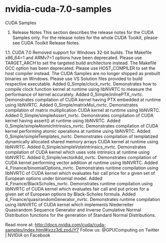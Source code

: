 # nvidia-cuda-7.0-samples
CUDA Samples
1. Release Notes
This section describes the release notes for the CUDA Samples only. For the release notes for the whole CUDA Toolkit, please see CUDA Toolkit Release Notes.

1.1. CUDA 7.0
Removed support for Windows 32-bit builds.
The Makefile x86_64=1 and ARMv7=1 options have been deprecated. Please use TARGET_ARCH to set the targeted build architecture instead.
The Makefile GCC option has been deprecated. Please use HOST_COMPILER to set the host compiler instead.
The CUDA Samples are no longer shipped as prebuilt binaries on Windows. Please use VS Solution files provided to build respective executable.
Added 0_Simple/clock_nvrtc. Demonstrates how to compile clock function kernel at runtime using libNVRTC to measure the performance of kernel accurately.
Added 0_Simple/inlinePTX_nvrtc. Demonstrates compilation of CUDA kernel having PTX embedded at runtime using libNVRTC.
Added 0_Simple/matrixMul_nvrtc. Demonstrates compilation of matrix multiplication CUDA kernel at runtime using libNVRTC.
Added 0_Simple/simpleAssert_nvrtc. Demonstrates compilation of CUDA kernel having assert() at runtime using libNVRTC.
Added 0_Simple/simpleAtomicIntrinsics_nvrtc. Demonstrates compilation of CUDA kernel performing atomic operations at runtime using libNVRTC.
Added 0_Simple/simpleTemplates_nvrtc. Demonstrates compilation of templatized dynamically allocated shared memory arrays CUDA kernel at runtime using libNVRTC.
Added 0_Simple/simpleVoteIntrinsics_nvrtc. Demonstrates compilation of CUDA kernel which uses vote intrinsics at runtime using libNVRTC.
Added 0_Simple/vectorAdd_nvrtc. Demonstrates compilation of CUDA kernel performing vector addition at runtime using libNVRTC.
Added 4_Finance/binomialOptions_nvrtc. Demonstrates runtime compilation using libNVRTC of CUDA kernel which evaluates fair call price for a given set of European options under binomial model.
Added 4_Finance/BlackScholes_nvrtc. Demonstrates runtime compilation using libNVRTC of CUDA kernel which evaluates fair call and put prices for a given set of European options by Black-Scholes formula.
Added 4_Finance/quasirandomGenerator_nvrtc. Demonstrates runtime compilation using libNVRTC of CUDA kernel which implements Niederreiter Quasirandom Sequence Generator and Inverse Cumulative Normal Distribution functions for the generation of Standard Normal Distributions.


Read more at: http://docs.nvidia.com/cuda/cuda-samples/index.html#ixzz3dLzodJY7 
Follow us: @GPUComputing on Twitter | NVIDIA on Facebook
